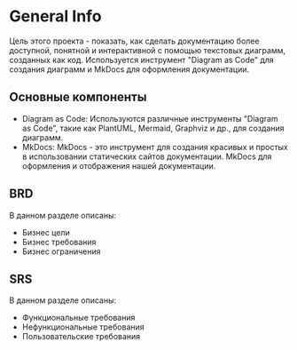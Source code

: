 # General Info
Цель этого проекта - показать, как сделать документацию более доступной, понятной и интерактивной с помощью текстовых диаграмм, созданных как код. Используется инструмент "Diagram as Code" для создания диаграмм и MkDocs для оформления документации.

## Основные компоненты
* Diagram as Code: Используются различные инструменты "Diagram as Code", такие как PlantUML, Mermaid, Graphviz и др., для создания диаграмм.
* MkDocs: MkDocs - это инструмент для создания красивых и простых в использовании статических сайтов документации. MkDocs для оформления и отображения нашей документации.

## BRD
В данном разделе описаны:
* Бизнес цели
* Бизнес требования
* Бизнес ограничения
  
## SRS
В данном разделе описаны:
* Функциональные требования
* Нефункциональные требования
* Пользовательские требования

